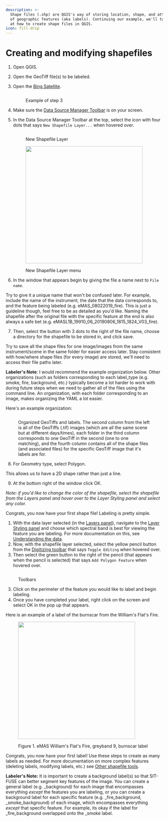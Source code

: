 ```yaml
---
description: >-
  Shape files (.shp) are QGIS's way of storing location, shape, and attributes
  of geographic features (aka labels). Continuing our example, we'll take a look
  at how to create shape files in QGIS.
icon: fill-drip
---
```


# Creating and modifying shapefiles

1. Open QGIS.
2. Open the GeoTiff file(s) to be labeled.
3.  Open the [Bing Satellite](qgis-configuration.md).



    <figure><img src="../../../.gitbook/assets/Screenshot 2024-08-13 at 12.11.09 PM.png" alt=""><figcaption><p>Example of step 3</p></figcaption></figure>
4. Make sure the [Data Source Manager Toolbar](qgis-configuration.md) is on your screen.
5.  In the Data Source Manager Toolbar at the top, select the icon with four dots that says `New Shapefile Layer...` when hovered over.



    <figure><img src="../../../.gitbook/assets/Screenshot 2024-08-15 at 12.00.55 PM.png" alt=""><figcaption><p>New Shapefile Layer</p></figcaption></figure>



    <figure><img src="../../../.gitbook/assets/Screenshot 2024-10-18 at 12.46.43 PM.png" alt="" width="375"><figcaption><p>New Shapefile Layer menu</p></figcaption></figure>
6. In the window that appears begin by giving the file a name next to `File name`.&#x20;

Try to give it a unique name that won't be confused later. For example, include the name of the instrument, the date that the data corresponds to, and the feature being labeled (e.g. eMAS\_08022019\_fire). This is just a guideline though, feel free to be as detailed as you'd like. Naming the shapefile after the original file with the specific feature at the end is also always a safe bet (e.g. eMASL1B\_19910\_06\_20190806\_1815\_1824\_V03\_fire).

7. Then, select the button with 3 dots to the right of the file name, choose a directory for the shapefile to be stored in, and click save.&#x20;

Try to save all the shape files for one image/images from the same instrument/scene in the same folder for easier access later. Stay consistent with how/where shape files (for every image) are stored, we'll need to access their file paths later.

**Labeler's Note**: I would recommend the example organization below. Other organizations (such as folders corresponding to each label\_type (e.g. smoke, fire, background, etc.) typically become a lot harder to work with during future steps when we need to gather all of the files using the command line. An organization, with each folder corresponding to an image, makes organizing the YAML a lot easier.

Here's an example organization:

<figure><img src="../../../.gitbook/assets/Screenshot 2024-10-24 at 7.08.28 PM.png" alt=""><figcaption><p>Organized GeoTiffs and labels. The second column from the left is all of the GeoTiffs (.tif) images (which are all the same scene but at different days/times), each folder in the third column corresponds to one GeoTiff in the second (one to one matching), and the fourth column contains all of the shape files (and associated files) for the specific GeoTiff image that it's labels are for.</p></figcaption></figure>

8. For Geometry type, select Polygon.&#x20;

This allows us to have a 2D shape rather than just a line.

9. At the bottom right of the window click OK.&#x20;

_Note: if you'd like to change the color of the shapefile, select the shapefile from the Layers panel and hover over to the Layer Styling panel and select any color._

Congrats, you now have your first shape file! Labeling is pretty simple.

1. With the data layer selected (in the [Layers panel](qgis-configuration.md)), navigate to the [Layer Styling panel](qgis-configuration.md) and choose which spectral band is best for viewing the feature you are labeling. For more documentation on this, see [Understanding the data](understanding-the-data.md).
2. Now, with the shapefile layer selected, select the yellow pencil button from the [Digitizing toolbar](qgis-configuration.md) that says `Toggle Editing` when hovered over.
3. Then select the green button to the right of the pencil (that appears when the pencil is selected) that says `Add Polygon Feature` when hovered over.&#x20;

<figure><img src="../../../.gitbook/assets/Screenshot 2024-10-18 at 1.07.14 PM.png" alt=""><figcaption><p>Toolbars</p></figcaption></figure>

3. Click on the perimeter of the feature you would like to label and begin labeling.
4. Once you have completed your label, right click on the screen and select OK in the pop up that appears.&#x20;

Here is an example of a label of the burnscar from the William's Flat's Fire.

<figure><img src="../../../.gitbook/assets/Screenshot 2024-10-18 at 1.18.57 PM.png" alt="" width="375"><figcaption><p>Figure 1. eMAS William's Flat's Fire, greyband 9, burnscar label</p></figcaption></figure>

Congrats, you now have your first label! Use these steps to create as many labels as needed. For more documentation on more complex features (deleting labels, modifying labels, etc.) see [Other shapefile tools](broken-reference).

**Labeler's Note:** It is important to create a background label(s) so that SIT-FUSE can better segment key features of the image. You can create a general label (e.g. \_backgroun&#x64;_)_ for each image that encompasses everything _except_ the features you are labeling, or you can create a background label for each specific feature (e.g. \_fir&#x65;_\__&#x62;ackground, \_smok&#x65;_\__&#x62;ackground) of each image, which encompasses everything _except_ that specific feature. For example, its okay if the label for \_fir&#x65;_\__&#x62;ackground overlapped onto the \_smoke label.
